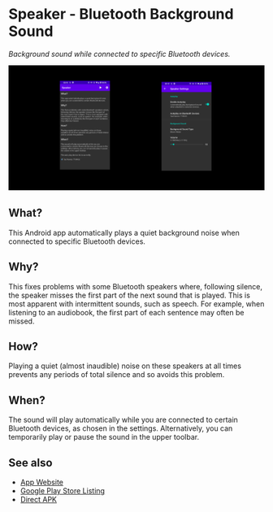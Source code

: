 # Speaker - Bluetooth Background Sound

_Background sound while connected to specific Bluetooth devices._

![Speaker App](docs/media/feature-graphic.png)


## What?

This Android app automatically plays a quiet background noise when connected to specific Bluetooth devices.

## Why?

This fixes problems with some Bluetooth speakers where, following silence, the speaker misses the first part of the next sound that is played.  This is most apparent with intermittent sounds, such as speech.  For example, when listening to an audiobook, the first part of each sentence may often be missed.

## How?

Playing a quiet (almost inaudible) noise on these speakers at all times prevents any periods of total silence and so avoids this problem.

## When?

The sound will play automatically while you are connected to certain Bluetooth devices, as chosen in the settings.  Alternatively, you can temporarily play or pause the sound in the upper toolbar.

## See also

* [App Website](https://speaker.danjackson.dev)
* [Google Play Store Listing](https://play.google.com/store/apps/details?id=dev.danjackson.speaker)
* [Direct APK](https://github.com/danielgjackson/speaker/releases)
<!-- * [Open Source Code Repository](https://github.com/danielgjackson/speaker/) ([license](https://github.com/danielgjackson/speaker/blob/master/LICENSE)) -->
<!-- * [Privacy Policy](https://speaker.danjackson.dev/privacy.html) -->
